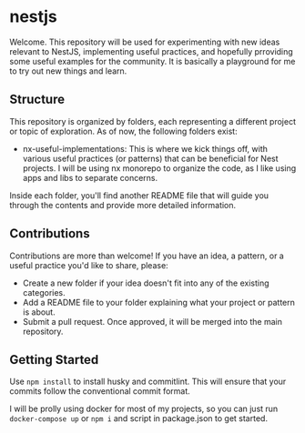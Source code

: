 # nestjs

Welcome. This repository will be used for experimenting with new ideas relevant to NestJS, implementing useful practices, and hopefully prroviding some useful examples for the community.
It is basically a playground for me to try out new things and learn.

## Structure

This repository is organized by folders, each representing a different project or topic of exploration. As of now, the following folders exist:

- nx-useful-implementations: This is where we kick things off, with various useful practices (or patterns) that can be beneficial for Nest projects. I will be using nx monorepo to organize the code, as I like using apps and libs to separate concerns.

Inside each folder, you'll find another README file that will guide you through the contents and provide more detailed information.

## Contributions

Contributions are more than welcome! If you have an idea, a pattern, or a useful practice you'd like to share, please:

- Create a new folder if your idea doesn't fit into any of the existing categories.
- Add a README file to your folder explaining what your project or pattern is about.
- Submit a pull request. Once approved, it will be merged into the main repository.

## Getting Started

Use `npm install` to install husky and commitlint. This will ensure that your commits follow the conventional commit format.

I will be prolly using docker for most of my projects, so you can just run `docker-compose up` or `npm i` and script in package.json to get started.
